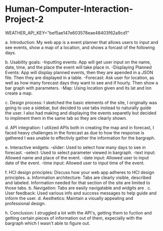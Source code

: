 # Human-Computer-Interaction-Project-2

WEATHER_API_KEY="bef5ae147e603578eae48403f62a9cd1"

a. Introduction: 
My web app is a event planner that allows users to input and see events, show a map of a location, and shows a forcast of the following days.

b. Usability goals:
-Inputting events: App will get user input on the name, date, time, and the place the event will take place in.
-Displaying Planned Events: App will display planned events, then they are apended in a JSON file. Then they are displayed in a table.
-Forecast: Ask user for location, as well as how many forecast days they want to see and if hourly. Then show a bar graph with parameters.
-Map: Using location given and its lat and lon create a map.

c. Design process: 
I sketched the basic elements of the site, I originally was going to use a sidebar, but decided to use tabs instead to naturally guide the user. I also had making and displaying the events separetly but decided to impliment them in the same tab so they are clearly shown. 

d. API integration: 
I utilized APIs both in creating the map and in forecast, I faced heavy challenges in the forecast as due to how the response is gathered I was unable to effectivly gather the information for the bargraph.

e. Interactive widgets:
-slider: Used to select how many days to see in forecast.
-select: Used to select parameter viewed in bargraph.
-text input: Allowed name and place of the event.
-date input: Allowed user to input date of the event.
-time input: Allowed user to input time of the event.

f. HCI design principles: Discuss how your web app adheres to HCI design principles.
  a. Information architecture: Tabs are clearly visible, described and labeled. Information needed for that section of the site are limited to those tabs.
  b. Navigation: Tabs are easily navigatable and widgits are .
  c. User feedback: Used various info and success messages to help guide and inform the user.
  d. Aesthetics: Maintain a visually appealing and professional design.

h. Conclusion: 
I struggled a lot with the API's, getting them to fuction and getting certain pieces of information out of them, expecially with the bargraph which I wasn't able to figure out.
